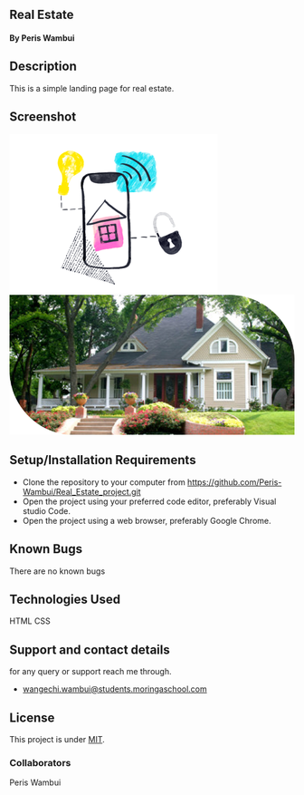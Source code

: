 ## Real Estate
####  By Peris Wambui
## Description
This is a simple landing page for real estate.


## Screenshot
<img src="/Assest/Images/Smart house.png">
<img src="/Assest/Images/image 4.png">

## Setup/Installation Requirements
* Clone the repository to your computer from 
        https://github.com/Peris-Wambui/Real_Estate_project.git
* Open the project using your preferred code editor, preferably Visual studio Code.
* Open the project using a web browser, preferably Google Chrome.
## Known Bugs
There are no known bugs
## Technologies Used
HTML 
CSS
## Support and contact details
for any query or support reach me through.
* wangechi.wambui@students.moringaschool.com
## License
This project is under [MIT](LICENSE).
### Collaborators
Peris Wambui
